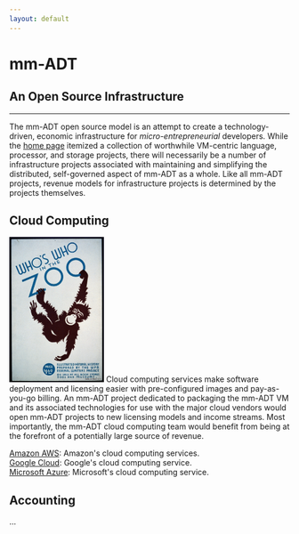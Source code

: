 ```yaml
---
layout: default
---
```


# mm-ADT
## An Open Source Infrastructure

---

The mm-ADT open source model is an attempt to create a technology-driven, economic infrastructure for _micro-entrepreneurial_ developers. While the <a href="/">home page</a> itemized a collection of worthwhile VM-centric language, processor, and storage projects, there will necessarily be a number of infrastructure projects associated with maintaining and simplifying the distributed, self-governed aspect of mm-ADT as a whole. Like all mm-ADT projects, revenue models for infrastructure projects is determined by the projects themselves.


## Cloud Computing

<a href="assets/images/posters/whos-who-in-the-zoo.jpg"><img src="assets/images/posters/whos-who-in-the-zoo.jpg" class="rimg" width="170"/></a>
Cloud computing services make software deployment and licensing easier with pre-configured images and pay-as-you-go billing. An mm-ADT project dedicated to packaging the mm-ADT VM and its associated technologies for use with the major cloud vendors would open mm-ADT projects to new licensing models and income streams. Most importantly, the mm-ADT cloud computing team would benefit from being at the forefront of a potentially large source of revenue.

[Amazon AWS](https://aws.amazon.com): Amazon's cloud computing services.  
[Google Cloud](https://cloud.google.com/): Google's cloud computing service.  
[Microsoft Azure](https://azure.microsoft.com/): Microsoft's cloud computing service.  

## Accounting

...

